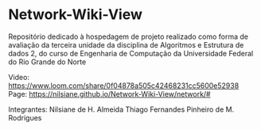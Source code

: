 # Network-Wiki-View
Repositório dedicado à hospedagem de projeto realizado como forma de avaliação da terceira unidade da disciplina de Algoritmos e Estrutura de dados 2, do curso de Engenharia de Computação da Universidade Federal do Rio Grande do Norte

Video: https://www.loom.com/share/0f04878a505c42468231cc5600e52938
Page: https://nilsiane.github.io/Network-Wiki-View/network/#

Integrantes: Nilsiane de H. Almeida
            Thiago Fernandes Pinheiro de M. Rodrigues
